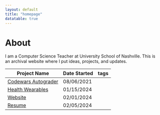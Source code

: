 ```yaml
---
layout: default
title: "homepage"
datatable: true
---
```



# About

I am a Computer Science Teacher at University School of Nashville. This is an archival website where I put ideas, projects, and updates.

<div class="datatable-begin"></div>

 Project Name                           | Date Started | tags
 -------------------------------------- | ------------ | -----------
 [Codewars Autograder](./autograder.md)| 08/06/2021   |
 [Health Wearables](./healthwear.md)   | 01/15/2024   |
 [Website](./website.md)               | 02/01/2024   | 
 [Resume](./resume.md)                 | 02/05/2024   | 

<div class="datatable-end"></div>
